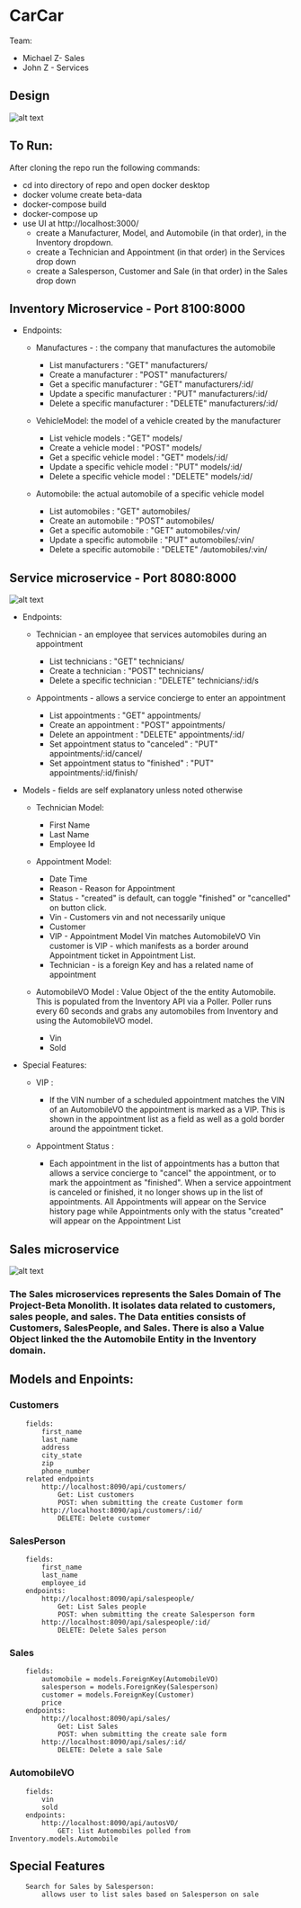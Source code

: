 # CarCar

Team:

* Michael Z- Sales
* John Z - Services

## Design
![alt text](/img/projectDiagram.png "Project overview")

## To Run:
After cloning the repo run the following commands:
- cd into directory of repo and open docker desktop
- docker volume create beta-data
- docker-compose build
- docker-compose up
- use UI at http://localhost:3000/
    - create a Manufacturer, Model, and Automobile (in that order), in the Inventory dropdown.
    - create a Technician and Appointment (in that order) in the Services drop down
    - create a Salesperson, Customer and Sale (in that order) in the Sales drop down


## Inventory Microservice - Port 8100:8000

- Endpoints:

    + Manufactures - : the company that manufactures the automobile
        - List manufacturers : "GET"  manufacturers/
        - Create a manufacturer : "POST"  manufacturers/
        - Get a specific manufacturer : "GET"  manufacturers/:id/
        - Update a specific manufacturer : "PUT"  manufacturers/:id/
        - Delete a specific manufacturer : "DELETE"  manufacturers/:id/

    + VehicleModel: the model of a vehicle created by the manufacturer
        - List vehicle models : "GET"  models/
        - Create a vehicle model : "POST"  models/
        - Get a specific vehicle model : "GET"  models/:id/
        - Update a specific vehicle model : "PUT"  models/:id/
        - Delete a specific vehicle model : "DELETE"  models/:id/

    + Automobile: the actual automobile of a specific vehicle model
        - List automobiles : "GET"  automobiles/
        - Create an automobile : "POST"  automobiles/
        - Get a specific automobile : "GET"  automobiles/:vin/
        - Update a specific automobile : "PUT"  automobiles/:vin/
        - Delete a specific automobile : "DELETE"  /automobiles/:vin/



## Service microservice - Port 8080:8000
![alt text](/img/serviceDiagram.png "Project overview")
- Endpoints:
    + Technician -  an employee that services automobiles during an appointment
        - List technicians : "GET"  technicians/
        - Create a technician	: "POST"  technicians/
        - Delete a specific technician : "DELETE"  technicians/:id/s

    + Appointments - allows a service concierge to enter an appointment
        - List appointments : "GET"  appointments/
        - Create an appointment : "POST"  appointments/
        - Delete an appointment : "DELETE"  appointments/:id/
        - Set appointment status to "canceled" : "PUT"  appointments/:id/cancel/
        - Set appointment status to "finished" : "PUT"  appointments/:id/finish/

- Models - fields are self explanatory unless noted otherwise
    + Technician Model:
        - First Name
        - Last Name
        - Employee Id

    + Appointment Model:
        - Date Time
        - Reason - Reason for Appointment
        - Status - "created" is default, can toggle "finished" or "cancelled" on button click.
        - Vin - Customers vin and not necessarily unique
        - Customer
        - VIP - Appointment Model Vin matches AutomobileVO Vin customer is VIP - which manifests as a border around Appointment    ticket in Appointment List.
        - Technician - is a foreign Key and has a related name of appointment

    + AutomobileVO Model : Value Object of the the entity Automobile.  This is populated from the Inventory API via a Poller.  Poller runs every 60 seconds and grabs any automobiles from Inventory and using the AutomobileVO model.
        - Vin
        - Sold

- Special Features:

    + VIP :

        - If the VIN number of a scheduled appointment matches the VIN of an AutomobileVO the appointment is marked as a VIP.  This is shown in the appointment list as a field as well as a gold border around the appointment ticket.

    + Appointment Status :

        - Each appointment in the list of appointments has a button that allows a service concierge to "cancel" the appointment, or to mark the appointment as "finished". When a service appointment is canceled or finished, it no longer shows up in the list of appointments.  All Appointments will appear on the Service history page while Appointments only with the status "created" will appear on the Appointment List


## Sales microservice
![alt text](/img/sales2Diagram.png "Project overview")

### The Sales microservices represents the Sales Domain of The Project-Beta Monolith.  It isolates data related to customers, sales people, and sales.  The Data entities consists of Customers, SalesPeople, and Sales.  There is also a Value Object linked the the Automobile Entity in the Inventory domain.

##  Models and Enpoints:
### Customers
        fields:
            first_name
            last_name
            address
            city_state
            zip
            phone_number
        related endpoints
            http://localhost:8090/api/customers/
                Get: List customers
                POST: when submitting the create Customer form
            http://localhost:8090/api/customers/:id/
                DELETE: Delete customer
### SalesPerson
        fields:
            first_name
            last_name
            employee_id
        endpoints:
            http://localhost:8090/api/salespeople/
                Get: List Sales people
                POST: when submitting the create Salesperson form
            http://localhost:8090/api/salespeople/:id/
                DELETE: Delete Sales person
### Sales
        fields:
            automobile = models.ForeignKey(AutomobileVO)
            salesperson = models.ForeignKey(Salesperson)
            customer = models.ForeignKey(Customer)
            price
        endpoints:
            http://localhost:8090/api/sales/
                Get: List Sales
                POST: when submitting the create sale form
            http://localhost:8090/api/sales/:id/
                DELETE: Delete a sale Sale
### AutomobileVO
        fields:
            vin
            sold
        endpoints:
            http://localhost:8090/api/autosVO/
                GET: list Automobiles polled from Inventory.models.Automobile
## Special Features
        Search for Sales by Salesperson:
            allows user to list sales based on Salesperson on sale
